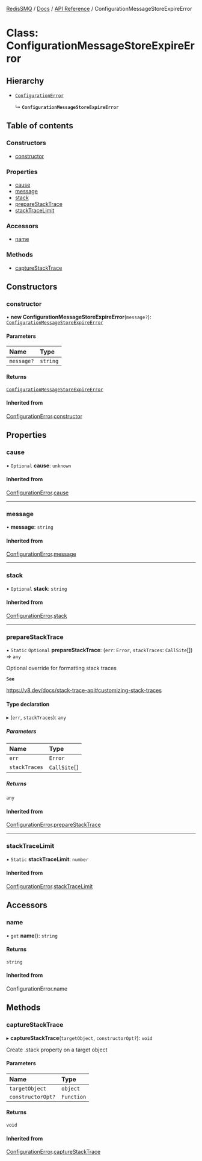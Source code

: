 [RedisSMQ](../../../README.md) / [Docs](../../README.md) / [API Reference](../README.md) / ConfigurationMessageStoreExpireError

# Class: ConfigurationMessageStoreExpireError

## Hierarchy

- [`ConfigurationError`](ConfigurationError.md)

  ↳ **`ConfigurationMessageStoreExpireError`**

## Table of contents

### Constructors

- [constructor](ConfigurationMessageStoreExpireError.md#constructor)

### Properties

- [cause](ConfigurationMessageStoreExpireError.md#cause)
- [message](ConfigurationMessageStoreExpireError.md#message)
- [stack](ConfigurationMessageStoreExpireError.md#stack)
- [prepareStackTrace](ConfigurationMessageStoreExpireError.md#preparestacktrace)
- [stackTraceLimit](ConfigurationMessageStoreExpireError.md#stacktracelimit)

### Accessors

- [name](ConfigurationMessageStoreExpireError.md#name)

### Methods

- [captureStackTrace](ConfigurationMessageStoreExpireError.md#capturestacktrace)

## Constructors

### constructor

• **new ConfigurationMessageStoreExpireError**(`message?`): [`ConfigurationMessageStoreExpireError`](ConfigurationMessageStoreExpireError.md)

#### Parameters

| Name | Type |
| :------ | :------ |
| `message?` | `string` |

#### Returns

[`ConfigurationMessageStoreExpireError`](ConfigurationMessageStoreExpireError.md)

#### Inherited from

[ConfigurationError](ConfigurationError.md).[constructor](ConfigurationError.md#constructor)

## Properties

### cause

• `Optional` **cause**: `unknown`

#### Inherited from

[ConfigurationError](ConfigurationError.md).[cause](ConfigurationError.md#cause)

___

### message

• **message**: `string`

#### Inherited from

[ConfigurationError](ConfigurationError.md).[message](ConfigurationError.md#message)

___

### stack

• `Optional` **stack**: `string`

#### Inherited from

[ConfigurationError](ConfigurationError.md).[stack](ConfigurationError.md#stack)

___

### prepareStackTrace

▪ `Static` `Optional` **prepareStackTrace**: (`err`: `Error`, `stackTraces`: `CallSite`[]) => `any`

Optional override for formatting stack traces

**`See`**

https://v8.dev/docs/stack-trace-api#customizing-stack-traces

#### Type declaration

▸ (`err`, `stackTraces`): `any`

##### Parameters

| Name | Type |
| :------ | :------ |
| `err` | `Error` |
| `stackTraces` | `CallSite`[] |

##### Returns

`any`

#### Inherited from

[ConfigurationError](ConfigurationError.md).[prepareStackTrace](ConfigurationError.md#preparestacktrace)

___

### stackTraceLimit

▪ `Static` **stackTraceLimit**: `number`

#### Inherited from

[ConfigurationError](ConfigurationError.md).[stackTraceLimit](ConfigurationError.md#stacktracelimit)

## Accessors

### name

• `get` **name**(): `string`

#### Returns

`string`

#### Inherited from

ConfigurationError.name

## Methods

### captureStackTrace

▸ **captureStackTrace**(`targetObject`, `constructorOpt?`): `void`

Create .stack property on a target object

#### Parameters

| Name | Type |
| :------ | :------ |
| `targetObject` | `object` |
| `constructorOpt?` | `Function` |

#### Returns

`void`

#### Inherited from

[ConfigurationError](ConfigurationError.md).[captureStackTrace](ConfigurationError.md#capturestacktrace)
